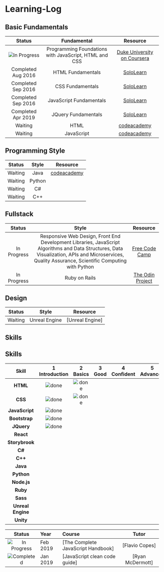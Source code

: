 # Learning-Log

[Completed]: https://user-images.githubusercontent.com/29199184/32275438-8385f5c0-bf0b-11e7-9406-42265f71e2bd.png "Completed"
[In Progress]: https://user-images.githubusercontent.com/29199184/34462881-7305ddac-ee4d-11e7-9b57-589424820da4.png "In Progress"
[Soon]: https://user-images.githubusercontent.com/29199184/34462916-d5c37bd4-ee4d-11e7-9f4a-d57f2243281b.png "Soon"


## Basic Fundamentals

|Status          |Fundamental                                                   |Resource                                                                                       |
|:--------------:|:------------------------------------------------------------:|:---------------------------------------------------------------------------------------------:|
| ![In Progress][In Progress]  |Programming Foundations with JavaScript, HTML and CSS         |[Duke University on Coursera](https://www.coursera.org/learn/duke-programming-web/home/welcome)| 
|Completed Aug 2016|HTML Fundamentals                                           |[SoloLearn](https://www.sololearn.com/learning/1014)                                           |
|Completed Sep 2016|CSS Fundamentals                                            |[SoloLearn](https://www.sololearn.com/learning/1023)                                           |
|Completed Sep 2016|JavaScript Fundamentals                                     |[SoloLearn](https://www.sololearn.com/learning/1024)                                           |
|Completed Apr 2019|JQuery Fundamentals                                         |[SoloLearn](https://www.sololearn.com/learning/1082)                                           |
|Waiting           |HTML                                                        |[codeacademy](https://www.codecademy.com/learn/learn-html)                                     |
|Waiting           |JavaScript                                                  |[codeacademy](https://www.codecademy.com/learn/introduction-to-javascript)                     |


## Programming Style

|Status           |Style                                                         |Resource                                                                                       |
|:---------------:|:------------------------------------------------------------:|:--------------------------------------------------------------------------------------------:|
|Waiting          |Java                                                          |[codeacademy](https://www.codecademy.com/learn/learn-java)                                    |
|Waiting          |Python                                                        |                                                                                              |
|Waiting          |C#                                                            |                                                                                              |
|Waiting          |C++                                                           |                                                                                              |


## Fullstack

|Status           |Style                                                         |Resource                                                                                      |
|:---------------:|:------------------------------------------------------------:|:--------------------------------------------------------------------------------------------:|
|In Progress      |Responsive Web Design, Front End Development Libraries, JavaScript Algorithms and Data Structures, Data Visualization, APIs and Microservices, Quality Assurance, Scientific Computing with Python                                                              |[Free Code Camp](https://www.freecodecamp.com)                        |
|In Progress      |Ruby on Rails                                                 |[The Odin Project](https://www.theodinproject.com/)                                           |
    



## Design

|Status           |Style                                                         |Resource                                                                                      |
|:---------------:|:------------------------------------------------------------:|:--------------------------------------------------------------------------------------------:|
|Waiting          |Unreal Engine                                                 |[Unreal Engine]                                                                               |      

## Skills

## Skills

[done]: https://user-images.githubusercontent.com/29199184/32275438-8385f5c0-bf0b-11e7-9406-42265f71e2bd.png "Done"

|               Skill              | 1<br>Introduction | 2<br>Basics   | 3<br>Good     | 4<br>Confident | 5<br>Advanced    |
|:--------------------------------:|:-----------------:|:-------------:|:-------------:|:--------------:|:---------------:|
|**HTML**                         | ![done][done]      | ![done][done] |  
|**CSS**                          | ![done][done]      | ![done][done] | 
|**JavaScript**                   | ![done][done]      |   
|**Bootstrap**                    | ![done][done]      | 
|**JQuery**                       | ![done][done]      | 
|**React**                        |      
|**Storybrook**                   |           
|**C#**                           |
|**C++**                          |
|**Java**                         |
|**Python**                       |
|**Node.js**                      |
|**Ruby**                         |
|**Sass**                         |
|**Unreal Engine**                |
|**Unity**                        |


[Completed]: https://user-images.githubusercontent.com/29199184/32275438-8385f5c0-bf0b-11e7-9406-42265f71e2bd.png "Completed"
[In Progress]: https://user-images.githubusercontent.com/29199184/34462881-7305ddac-ee4d-11e7-9b57-589424820da4.png "In Progress"
[Soon]: https://user-images.githubusercontent.com/29199184/34462916-d5c37bd4-ee4d-11e7-9f4a-d57f2243281b.png "Soon"

|            Status           |   Year   | Course                                                          |                Tutor                        |
|:---------------------------:|:---------|:----------------------------------------------------------------|:-------------------------------------------:|
| ![In Progress][In Progress]     | Feb 2019 | [The Complete JavaScript Handbook]                              | [Flavio Copes]                              |
| ![Completed][Completed]     | Jan 2019 | [JavaScript clean code guide]                                   | [Ryan McDermott]                
